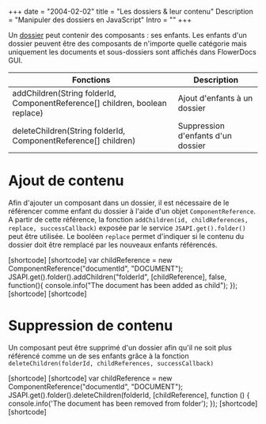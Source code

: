 +++
date = "2004-02-02"
title = "Les dossiers & leur contenu"
Description = "Manipuler des dossiers en JavaScript"
Intro = "" 
+++

Un [dossier](broken-link.md) peut contenir des composants : ses enfants.
Les enfants d'un dossier peuvent être des composants de n'importe quelle catégorie mais uniquement les documents et sous-dossiers sont affichés dans FlowerDocs GUI.


| Fonctions                                                                    | Description                                                                    |
|------------------------------------------------------------------------------|--------------------------------------------------------------------------------|
|addChildren(String folderId, ComponentReference[] children, boolean replace)  | Ajout d'enfants à un dossier                                                   |        
|deleteChildren(String folderId, ComponentReference[] children)                | Suppression d'enfants d'un dossier                                             |        

# Ajout de contenu

Afin d'ajouter un composant dans un dossier, il est nécessaire de le référencer comme enfant du dossier à l'aide d'un objet `ComponentReference`.
A partir de cette référence, la fonction `addChildren(id, childReferences, replace, successCallback)` exposée par le service `JSAPI.get().folder()` peut être utilisée.
Le booléen `replace` permet d'indiquer si le contenu du dossier doit être remplacé par les nouveaux enfants référencés.


[shortcode]
[shortcode]
var childReference = new ComponentReference("documentId", "DOCUMENT");
JSAPI.get().folder().addChildren("folderId", [childReference], false, function(){
	console.info("The document has been added as child");
});
[shortcode]
[shortcode]


# Suppression de contenu

Un composant peut être supprimé d'un dossier afin qu'il ne soit plus référencé comme un de ses enfants grâce à la fonction `deleteChildren(folderId, childReferences, successCallback)`

[shortcode]
[shortcode]
var childReference = new ComponentReference("documentId", "DOCUMENT");
JSAPI.get().folder().deleteChildren(folderId, [childReference], function () {
	console.info('The document has been removed from folder');
});
[shortcode]
[shortcode]

